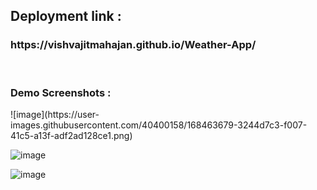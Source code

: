 <h2>Deployment link :</h2> <h3> https://vishvajitmahajan.github.io/Weather-App/</h3>
<br>
<h3>Demo Screenshots : </h3>
![image](https://user-images.githubusercontent.com/40400158/168463679-3244d7c3-f007-41c5-a13f-adf2ad128ce1.png)

![image](https://user-images.githubusercontent.com/40400158/168463689-acb04a18-e46e-4347-aff9-d4818749c911.png)

![image](https://user-images.githubusercontent.com/40400158/168463721-188e7204-5fd6-4d39-8a90-9cb433540aca.png)
